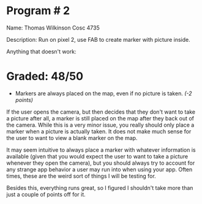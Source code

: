 # Program # 2
Name: Thomas Wilkinson 
Cosc 4735

Description:  Run on pixel 2, use FAB to create marker with picture inside. 

Anything that doesn't work:

# Graded: 48/50 #

* Markers are always placed on the map, even if no picture is taken. *(-2 points)*

If the user opens the camera, but then decides that they don't want to take a picture after all, a marker is still placed on the map after they back out of the camera. While this is a very minor issue, you really should only place a marker when a picture is actually taken. It does not make much sense for the user to want to view a blank marker on the map.

It may seem intuitive to always place a marker with whatever information is available (given that you would expect the user to want to take a picture whenever they open the camera), but you should always try to account for any strange app behavior a user may run into when using your app. Often times, these are the weird sort of things I will be testing for.

Besides this, everything runs great, so I figured I shouldn't take more than just a couple of points off for it.
